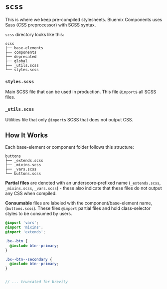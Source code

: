 # `scss`

This is where we keep pre-compiled stylesheets.
Bluemix Components uses Sass (CSS preprocessor) with SCSS syntax.

`scss` directory looks like this:
```
scss
├── base-elements
├── components
├── deprecated
├── global
├── _utils.scss
└── styles.scss
```

### `styles.scss`

Main SCSS file that can be used in production.
This file `@import`s all SCSS files.

### `_utils.scss`

Utilities file that only `@import`s SCSS that does not output CSS.

## How It Works

Each base-element or component folder follows this structure:
```
buttons
├── _extends.scss
├── _mixins.scss
├── _vars.scss
└── buttons.scss
```

**Partial files** are denoted with an underscore-prefixed name (`_extends.scss`, `_mixins.scss`, `_vars.scss`) - these also indicate that these files do not output any CSS when compiled.

**Consumable** files are labeled with the component/base-element name, (`buttons.scss`). These files `@import` partial files and hold class-selector styles to be consumed by users.

```scss
@import 'vars';
@import 'mixins';
@import 'extends';

.bx--btn {
  @include btn--primary;
}

.bx--btn--secondary {
  @include btn--primary;
}


// ... truncated for brevity
```
